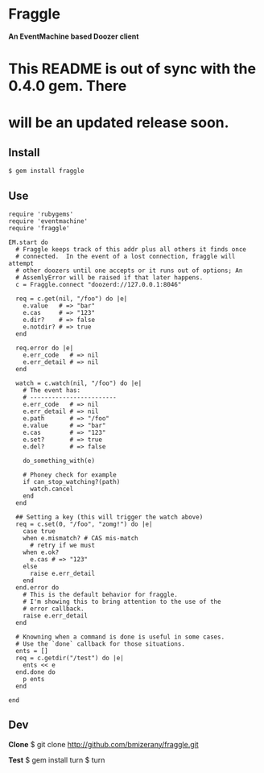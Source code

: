 # Fraggle
**An EventMachine based Doozer client**

# This README is out of sync with the 0.4.0 gem.  There
# will be an updated release soon.

## Install

    $ gem install fraggle

## Use

    require 'rubygems'
    require 'eventmachine'
    require 'fraggle'

    EM.start do
      # Fraggle keeps track of this addr plus all others it finds once
      # connected.  In the event of a lost connection, fraggle will attempt
      # other doozers until one accepts or it runs out of options; An
      # AssemlyError will be raised if that later happens.
      c = Fraggle.connect "doozerd://127.0.0.1:8046"

      req = c.get(nil, "/foo") do |e|
        e.value   # => "bar"
        e.cas     # => "123"
        e.dir?    # => false
        e.notdir? # => true
      end

      req.error do |e|
        e.err_code   # => nil
        e.err_detail # => nil
      end

      watch = c.watch(nil, "/foo") do |e|
        # The event has:
        # ------------------------
        e.err_code   # => nil
        e.err_detail # => nil
        e.path       # => "/foo"
        e.value      # => "bar"
        e.cas        # => "123"
        e.set?       # => true
        e.del?       # => false

        do_something_with(e)

        # Phoney check for example
        if can_stop_watching?(path)
          watch.cancel
        end
      end

      ## Setting a key (this will trigger the watch above)
      req = c.set(0, "/foo", "zomg!") do |e|
        case true
        when e.mismatch? # CAS mis-match
          # retry if we must
        when e.ok?
          e.cas # => "123"
        else
          raise e.err_detail
        end
      end.error do
        # This is the default behavior for fraggle.
        # I'm showing this to bring attention to the use of the
        # error callback.
        raise e.err_detail
      end

      # Knowning when a command is done is useful in some cases.
      # Use the `done` callback for those situations.
      ents = []
      req = c.getdir("/test") do |e|
        ents << e
      end.done do
        p ents
      end

    end


## Dev

**Clone**
    $ git clone http://github.com/bmizerany/fraggle.git

**Test**
    $ gem install turn
    $ turn
